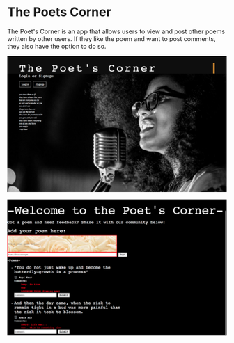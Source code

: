 # The Poets Corner
The Poet's Corner is an app that allows users to view and post other poems written by other users. If they like the poem and want to post comments, they also have the option to do so.

![alt tag](https://github.com/HelenAmanuel/PoetsCorner/blob/master/poets%20corner.png)

![alt tag](https://github.com/HelenAmanuel/PoetsCorner/blob/master/poetscornerprofile.png)
